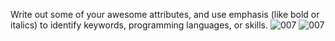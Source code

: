 Write out some of your awesome attributes, and use emphasis (like bold or italics) to identify keywords, programming languages, or skills. 
![007](https://user-images.githubusercontent.com/44141483/114267297-5328af80-9a18-11eb-8334-8e001f288cf5.jpg)
![007](https://user-images.githubusercontent.com/44141483/114267297-5328af80-9a18-11eb-8334-8e001f288cf5.jpg)

